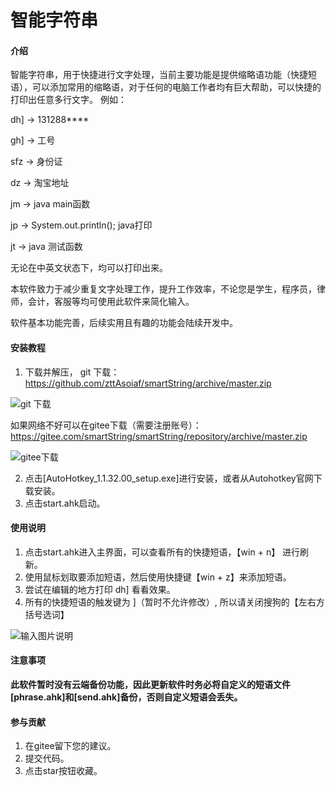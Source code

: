 # 智能字符串

#### 介绍
智能字符串，用于快捷进行文字处理，当前主要功能是提供缩略语功能（快捷短语），可以添加常用的缩略语，对于任何的电脑工作者均有巨大帮助，可以快捷的打印出任意多行文字。
例如：

dh] -> 131288****

gh] -> 工号

sfz -> 身份证

dz -> 淘宝地址

jm -> java main函数

jp -> System.out.println(); java打印

jt -> java 测试函数

无论在中英文状态下，均可以打印出来。

本软件致力于减少重复文字处理工作，提升工作效率，不论您是学生，程序员，律师，会计，客服等均可使用此软件来简化输入。

软件基本功能完善，后续实用且有趣的功能会陆续开发中。

#### 安装教程

1.  下载并解压，
git 下载：https://github.com/zttAsoiaf/smartString/archive/master.zip

![git 下载](https://images.gitee.com/uploads/images/2020/0301/035908_cd391ef0_5544911.png "屏幕截图.png")


如果网络不好可以在gitee下载（需要注册账号）：https://gitee.com/smartString/smartString/repository/archive/master.zip

![gitee下载](https://images.gitee.com/uploads/images/2020/0223/143847_76c9177e_5544911.png "屏幕截图.png")



2.  点击[AutoHotkey_1.1.32.00_setup.exe]进行安装，或者从Autohotkey官网下载安装。
3.  点击start.ahk启动。

#### 使用说明

1.  点击start.ahk进入主界面，可以查看所有的快捷短语，【win + n】 进行刷新。
2.  使用鼠标划取要添加短语，然后使用快捷键【win + z】来添加短语。
3.  尝试在编辑的地方打印 dh] 看看效果。
4.  所有的快捷短语的触发键为 ]（暂时不允许修改）, 所以请关闭搜狗的【左右方括号选词】

![输入图片说明](https://images.gitee.com/uploads/images/2020/0223/181454_adc75a60_5544911.png "屏幕截图.png")


#### 注意事项
 **此软件暂时没有云端备份功能，因此更新软件时务必将自定义的短语文件[phrase.ahk]和[send.ahk]备份，否则自定义短语会丢失。** 

#### 参与贡献

1. 在gitee留下您的建议。
2. 提交代码。
3. 点击star按钮收藏。
